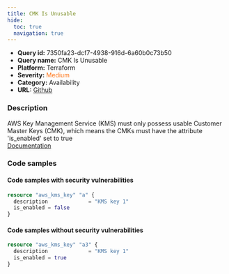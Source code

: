 ```yaml
---
title: CMK Is Unusable
hide:
  toc: true
  navigation: true
---
```


<style>
  .highlight .hll {
    background-color: #ff171742;
  }
  .md-content {
    max-width: 1100px;
    margin: 0 auto;
  }
</style>

-   **Query id:** 7350fa23-dcf7-4938-916d-6a60b0c73b50
-   **Query name:** CMK Is Unusable
-   **Platform:** Terraform
-   **Severity:** <span style="color:#ff7213">Medium</span>
-   **Category:** Availability
-   **URL:** [Github](https://github.com/Checkmarx/kics/tree/master/assets/queries/terraform/aws/cmk_is_unusable)

### Description
AWS Key Management Service (KMS) must only possess usable Customer Master Keys (CMK), which means the CMKs must have the attribute 'is_enabled' set to true<br>
[Documentation](https://registry.terraform.io/providers/hashicorp/aws/latest/docs/resources/kms_key#is_enabled)

### Code samples
#### Code samples with security vulnerabilities
```tf title="Positive test num. 1 - tf file" hl_lines="3"
resource "aws_kms_key" "a" {
  description             = "KMS key 1"
  is_enabled = false
}

```


#### Code samples without security vulnerabilities
```tf title="Negative test num. 1 - tf file"
resource "aws_kms_key" "a3" {
  description             = "KMS key 1"
  is_enabled = true
}

```
